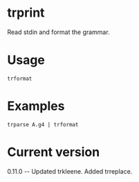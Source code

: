 # trprint

Read stdin and format the grammar.

# Usage

    trformat

# Examples

    trparse A.g4 | trformat

# Current version

0.11.0 -- Updated trkleene. Added trreplace.

